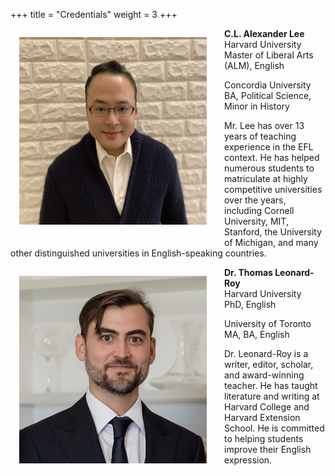 +++
title = "Credentials"
weight = 3
+++

<!--more-->

<img style="float: left; width: 300px; height: 300px; object-fit: cover; margin-right: 1em; margin-bottom: 1em; padding: 1em;" src="/avatars/Alex.jpg">

**C.L. Alexander Lee**\
Harvard University\
Master of Liberal Arts (ALM), English

Concordia University
BA, Political Science, Minor in History

Mr. Lee has over 13 years of teaching experience in the EFL context. He has helped numerous students to matriculate at highly competitive universities over the years, including Cornell University, MIT, Stanford, the University of Michigan, and many other distinguished universities in English-speaking countries.

<!-- Email: alexander@uwtwriting.com -->

<img style="float: left; width: 300px; height: 300px; object-fit: cover; margin-right: 1em; margin-bottom: 1em; padding: 1em;" src="/avatars/Thomas.png">

**Dr. Thomas Leonard-Roy**\
Harvard University\
PhD, English
	
University of Toronto
MA, BA, English

Dr. Leonard-Roy is a writer, editor, scholar, and award-winning teacher. He has taught literature and writing at Harvard College and Harvard Extension School. He is committed to helping students improve their English expression. 

<!-- Email: leonardroy@uwtwriting.com -->

